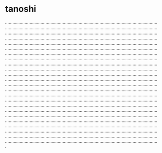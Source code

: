 # tanoshi
.................................................................................................................................................................................................................................................................................................................................................................................................................................................................................................................................................................................................................................................................................................................................................................................................................................................................................................................................................................................................................................................................................................................................................................................................................................................................................................................................................................................................................................................................................................................................................................................................................................................................................................................................................................................................................................................................................................................................................................................................................................................................................................................................................................................................................................................................................................................................................................................................................................................................................................................................................................................................................................................................................................................................................................................................................................................................................................................................................................................................................................................................................................